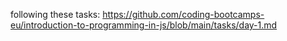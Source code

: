 following these tasks: https://github.com/coding-bootcamps-eu/introduction-to-programming-in-js/blob/main/tasks/day-1.md
